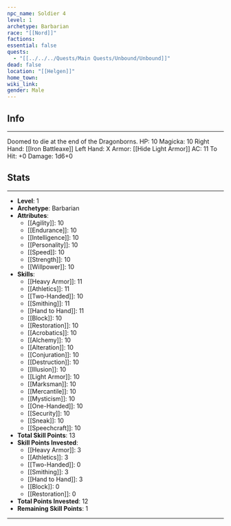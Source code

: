 ```yaml
---
npc_name: Soldier 4
level: 1
archetype: Barbarian
race: "[[Nord]]"
factions: 
essential: false
quests:
  - "[[../../../Quests/Main Quests/Unbound/Unbound]]"
dead: false
location: "[[Helgen]]"
home_town: 
wiki_link: 
gender: Male
---
```

## Info
---
Doomed to die at the end of the Dragonborns.
HP: 10
Magicka: 10
Right Hand: [[Iron Battleaxe]]
Left Hand: X
Armor: [[Hide Light Armor]]
AC: 11
To Hit: +0
Damage: 1d6+0
## Stats
---
- **Level**: 1
- **Archetype**: Barbarian
- **Attributes**: 
  - [[Agility]]: 10
  - [[Endurance]]: 10
  - [[Intelligence]]: 10
  - [[Personality]]: 10
  - [[Speed]]: 10
  - [[Strength]]: 10
  - [[Willpower]]: 10
- **Skills**: 
  - [[Heavy Armor]]: 11
  - [[Athletics]]: 11
  - [[Two-Handed]]: 10
  - [[Smithing]]: 11
  - [[Hand to Hand]]: 11
  - [[Block]]: 10
  - [[Restoration]]: 10
  - [[Acrobatics]]: 10
  - [[Alchemy]]: 10
  - [[Alteration]]: 10
  - [[Conjuration]]: 10
  - [[Destruction]]: 10
  - [[Illusion]]: 10
  - [[Light Armor]]: 10
  - [[Marksman]]: 10
  - [[Mercantile]]: 10
  - [[Mysticism]]: 10
  - [[One-Handed]]: 10
  - [[Security]]: 10
  - [[Sneak]]: 10
  - [[Speechcraft]]: 10
- **Total Skill Points**: 13
- **Skill Points Invested**: 
  - [[Heavy Armor]]: 3
  - [[Athletics]]: 3
  - [[Two-Handed]]: 0
  - [[Smithing]]: 3
  - [[Hand to Hand]]: 3
  - [[Block]]: 0
  - [[Restoration]]: 0
- **Total Points Invested**: 12
- **Remaining Skill Points**: 1
---